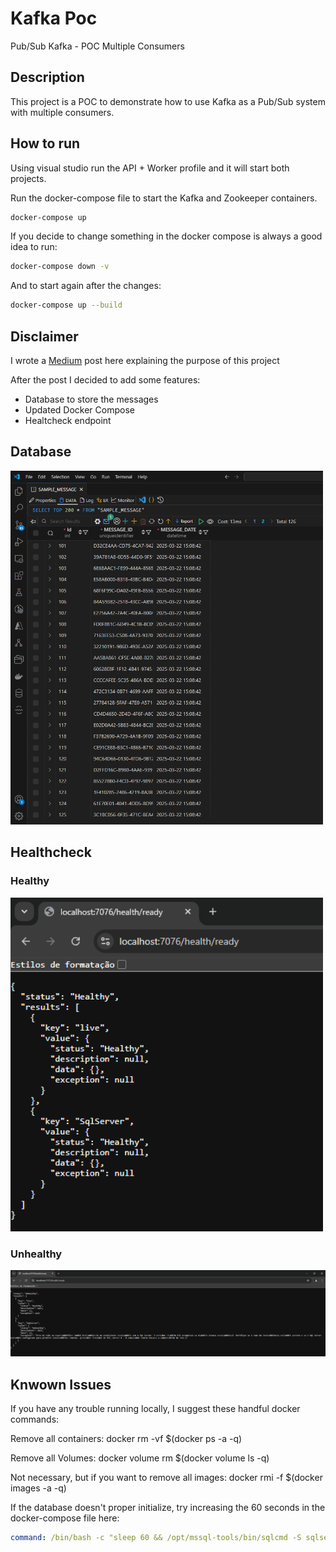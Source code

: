 # Kafka Poc

Pub/Sub Kafka - POC Multiple Consumers

## Description

This project is a POC to demonstrate how to use Kafka as a Pub/Sub system with multiple consumers.

## How to run

Using visual studio run the API + Worker profile and it will start both projects.

Run the docker-compose file to start the Kafka and Zookeeper containers.

```bash
docker-compose up
```

If you decide to change something in the docker compose is always a good idea to run:

```bash
docker-compose down -v
```

And to start again after the changes:

```bash
docker-compose up --build
```

## Disclaimer

I wrote a [Medium](https://medium.com/p/659362b4fe0d#8077-e1407e7d701e) post here explaining the purpose of this project

After the post I decided to add some features:

- Database to store the messages
- Updated Docker Compose
- Healtcheck endpoint

## Database

<img src="./images/SQL_Server.png" alt="SQL Server" width="500"/>

## Healthcheck

### Healthy

<img src="./images/healthcheck_healthy.png" alt="Healthy" width="500"/>

### Unhealthy

<img src="./images/healthcheck_unhealthy.png" alt="Healthy"/>

## Knwown Issues

If you have any trouble running locally, I suggest these handful docker commands:

Remove all containers:
docker rm -vf $(docker ps -a -q)

Remove all Volumes:
docker volume rm $(docker volume ls -q)

Not necessary, but if you want to remove all images:
docker rmi -f $(docker images -a -q)

If the database doesn't proper initialize, try increasing the 60 seconds in the docker-compose file here:

```yaml
command: /bin/bash -c "sleep 60 && /opt/mssql-tools/bin/sqlcmd -S sqlserver -U sa -P Password123! -d master -i tmp/init.sql"
```
